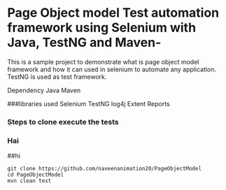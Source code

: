 # Page Object model Test automation framework using Selenium with Java, TestNG and Maven-
This is a sample project to demonstrate what is page object model framework and how it can used in selenium to automate any application.
TestNG is used as test framework.

Dependency
Java
Maven

###libraries used
Selenium
TestNG
log4j
Extent Reports

### Steps to clone execute the tests
### Hai



##hi
```
git clone https://github.com/naveenanimation20/PageObjectModel
cd PageObjectModel
mvn clean test
```
